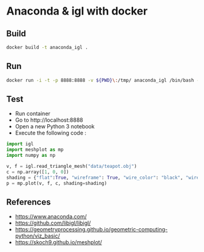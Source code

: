 # Anaconda & igl with docker

## Build

```sh
docker build -t anaconda_igl .
```

## Run

```sh
docker run -i -t -p 8888:8888 -v ${PWD}\:/tmp/ anaconda_igl /bin/bash -c "/opt/conda/bin/jupyter notebook --notebook-dir=/tmp/ --ip='0.0.0.0' --port=8888 --no-browser --allow-root --NotebookApp.token=toto"
```

## Test

- Run container
- Go to http://localhost:8888
- Open a new Python 3 notebook
- Execute the following code :
```python
import igl
import meshplot as mp
import numpy as np

v, f = igl.read_triangle_mesh("data/teapot.obj")
c = np.array([1, 0, 0])
shading = {"flat":True, "wireframe": True, "wire_color": "black", "wire_width": 0.01}
p = mp.plot(v, f, c, shading=shading)
```



## References

- https://www.anaconda.com/
- https://github.com/libigl/libigl/
- https://geometryprocessing.github.io/geometric-computing-python/viz_basic/
- https://skoch9.github.io/meshplot/
